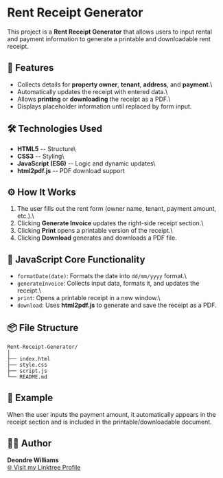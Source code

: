# Rent Receipt Generator

This project is a **Rent Receipt Generator** that allows users to input
rental and payment information to generate a printable and downloadable
rent receipt.

## 🧩 Features

-   Collects details for **property owner**, **tenant**, **address**,
    and **payment**.\
-   Automatically updates the receipt with entered data.\
-   Allows **printing** or **downloading** the receipt as a PDF.\
-   Displays placeholder information until replaced by form input.

## 🛠️ Technologies Used

-   **HTML5** -- Structure\
-   **CSS3** -- Styling\
-   **JavaScript (ES6)** -- Logic and dynamic updates\
-   **html2pdf.js** -- PDF download support

## ⚙️ How It Works

1.  The user fills out the rent form (owner name, tenant, payment
    amount, etc.).\
2.  Clicking **Generate Invoice** updates the right-side receipt
    section.\
3.  Clicking **Print** opens a printable version of the receipt.\
4.  Clicking **Download** generates and downloads a PDF file.

## 🧾 JavaScript Core Functionality

-   `formatDate(date)`: Formats the date into `dd/mm/yyyy` format.\
-   `generateInvoice`: Collects input data, formats it, and updates the
    receipt.\
-   `print`: Opens a printable receipt in a new window.\
-   `download`: Uses **html2pdf.js** to generate and save the receipt as
    a PDF.

## 📦 File Structure

    Rent-Receipt-Generator/
    │
    ├── index.html
    ├── style.css
    ├── script.js
    └── README.md

## 📄 Example

When the user inputs the payment amount, it automatically appears in the
receipt section and is included in the printable/downloadable document.

## 👨‍💻 Author

**Deondre Williams**\
[🌐 Visit my Linktree Profile](https://linktr.ee/codetechwilli)

